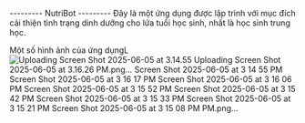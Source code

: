 --------- NutriBot ---------
Đây là một ứng dụng được lập trình với mục đích cải thiện tình trạng dinh dưỡng cho lứa tuổi học sinh, nhất là học sinh trung học.

Một số hình ảnh của ứng dụngL 
![Uploading Screen Shot 2025-06-05 at 3.14.55 ![Uploading Screen Shot 2025-06-05 at 3.16.26 PM.png…]()
![Screen Shot 2025-06-05 at 3 14 55 PM](https://github.com/user-attachments/assets/5a067da4-1bfc-4d4b-85d7-aef08a18f58f)
![Screen Shot 2025-06-05 at 3 16 17 PM](https://github.com/user-attachments/assets/3890e8fb-c91e-450a-826a-83cd5c0fd94d)
![Screen Shot 2025-06-05 at 3 16 06 PM](https://github.com/user-attachments/assets/a4d0b5f8-0a67-4c4b-ba92-df6d6ea6cb3d)
![Screen Shot 2025-06-05 at 3 15 52 PM](https://github.com/user-attachments/assets/088b54cb-1007-4e82-8581-7713785b09d1)
![Screen Shot 2025-06-05 at 3 15 42 PM](https://github.com/user-attachments/assets/a1dc6420-305c-4134-ba9e-afd0f4c26bb7)
![Screen Shot 2025-06-05 at 3 15 33 PM](https://github.com/user-attachments/assets/e10b4d6c-8794-4c7d-9309-d9e9911505c7)
![Screen Shot 2025-06-05 at 3 15 21 PM](https://github.com/user-attachments/assets/f37b1254-140c-4a61-8ae1-fba54138bd08)
![Screen Shot 2025-06-05 at 3 15 08 PM](https://github.com/user-attachments/assets/33fa0a4e-019a-4bf2-a8b3-26520f0b3d27)
PM.png…]()
